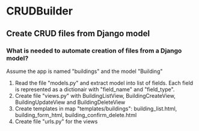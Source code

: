 # CRUDBuilder
## Create CRUD files from Django model

### What is needed to automate creation of files from a Django model?
Assume the app is named "buildings" and the model "Building"
1. Read the file "models.py" and extract model into list of fields. Each field is represented as a dictionair with "field_name" and "field_type".
2. Create file "views.py" with BuildingListView, BuildingCreateView, BuildingUpdateView and BuildingDeleteView
3. Create templates in map "templates/buildings": building_list.html, building_form_html, building_confirm_delete.html
4. Create file "urls.py" for the views
